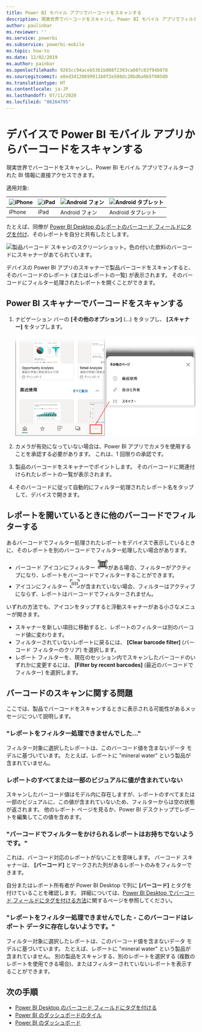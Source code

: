```yaml
---
title: Power BI モバイル アプリでバーコードをスキャンする
description: 現実世界でバーコードをスキャンし、Power BI モバイル アプリでフィルターされた BI 情報に直接アクセスできます。
author: paulinbar
ms.reviewer: ''
ms.service: powerbi
ms.subservice: powerbi-mobile
ms.topic: how-to
ms.date: 12/02/2019
ms.author: painbar
ms.openlocfilehash: 9265cc94aceb53b1b088f2393ca607c83f94b978
ms.sourcegitcommit: e8ed3d120699911b0f2e508dc20bd6a9b5f00580
ms.translationtype: HT
ms.contentlocale: ja-JP
ms.lasthandoff: 07/11/2020
ms.locfileid: "86264795"
---
```

# <a name="scan-a-barcode-with-your-device-from-the-power-bi-mobile-app"></a>デバイスで Power BI モバイル アプリからバーコードをスキャンする
現実世界でバーコードをスキャンし、Power BI モバイル アプリでフィルターされた BI 情報に直接アクセスできます。


適用対象:

| ![iPhone](./media/mobile-apps-qr-code/ios-logo-40-px.png) | ![iPad](./media/mobile-apps-qr-code/ios-logo-40-px.png) | ![Android フォン](././media/mobile-apps-qr-code/android-logo-40-px.png) | ![Android タブレット](././media/mobile-apps-qr-code/android-logo-40-px.png) |
|:--- |:--- |:--- |:--- |
|iPhone |iPad |Android フォン |Android タブレット |

たとえば、同僚が [Power BI Desktop のレポートのバーコード フィールドにタグを付け](../../transform-model/desktop-mobile-barcodes.md)、そのレポートを自分と共有したとします。 

![製品バーコード スキャンのスクリーンショット。色の付いた飲料のバーコードにスキャナーがあてられています。](media/mobile-apps-scan-barcode-iphone/power-bi-barcode-scanner.png)

デバイスの Power BI アプリのスキャナーで製品バーコードをスキャンすると、そのバーコードのレポート (またはレポートの一覧) が表示されます。 そのバーコードにフィルター処理されたレポートを開くことができます。

## <a name="scan-a-barcode-with-the-power-bi-scanner"></a>Power BI スキャナーでバーコードをスキャンする
1. ナビゲーション バーの **[その他のオプション]** (...) をタップし、 **[スキャナー]** をタップします。

    ![ナビゲーション ウィンドウの [その他のオプション] のスクリーンショット。スキャナー選択があります。](media/mobile-apps-scan-barcode-iphone/power-bi-scanner.png)

2. カメラが有効になっていない場合は、Power BI アプリでカメラを使用することを承認する必要があります。 これは、1 回限りの承認です。 
4. 製品のバーコードをスキャナーでポイントします。 そのバーコードに関連付けられたレポートの一覧が表示されます。
5. そのバーコードに従って自動的にフィルター処理されたレポート名をタップして、デバイスで開きます。

## <a name="filter-by-other-barcodes-while-in-a-report"></a>レポートを開いているときに他のバーコードでフィルターする
あるバーコードでフィルター処理されたレポートをデバイスで表示しているときに、そのレポートを別のバーコードでフィルター処理したい場合があります。

* バーコード アイコンにフィルター ![フィルター適用アイコン](media/mobile-apps-scan-barcode-iphone/power-bi-barcode-filtered-icon-black.png)がある場合、フィルターがアクティブになり、レポートをバーコードでフィルターすることができます。 
* アイコンにフィルター ![フィルター適用なしアイコン](media/mobile-apps-scan-barcode-iphone/power-bi-barcode-unfiltered-icon.png)が含まれていない場合、フィルターはアクティブにならず、レポートはバーコードでフィルターされません。 

いずれの方法でも、アイコンをタップすると浮動スキャナーがある小さなメニューが開きます。

* スキャナーを新しい項目に移動すると、レポートのフィルターは別のバーコード値に変わります。 
* フィルターされていないレポートに戻るには、 **[Clear barcode filter]** (バーコード フィルターのクリア) を選択します。
* レポート フィルターを、現在のセッション内でスキャンしたバーコードのいずれかに変更するには、 **[Filter by recent barcodes]** (最近のバーコードでフィルター) を選択します。

## <a name="issues-with-scanning-a-barcode"></a>バーコードのスキャンに関する問題
ここでは、製品でバーコードをスキャンするときに表示される可能性があるメッセージについて説明します。

### <a name="couldnt-filter-report"></a>"レポートをフィルター処理できませんでした..."
フィルター対象に選択したレポートは、このバーコード値を含まないデータ モデルに基づいています。 たとえば、レポートに "mineral water" という製品が含まれていません。  

### <a name="allsome-of-the-visuals-in-the-report-dont-contain-any-value"></a>レポートのすべてまたは一部のビジュアルに値が含まれていない
スキャンしたバーコード値はモデル内に存在しますが、レポートのすべてまたは一部のビジュアルに、この値が含まれていないため、フィルターからは空の状態が返されます。 他のレポート ページを見るか、Power BI デスクトップでレポートを編集してこの値を含めます。 

### <a name="looks-like-you-dont-have-any-reports-that-can-be-filtered-by-barcodes"></a>"バーコードでフィルターをかけられるレポートはお持ちでないようです。"
これは、バーコード対応のレポートがないことを意味します。 バーコード スキャナーは、 **[バーコード]** とマークされた列があるレポートのみをフィルターできます。  

自分またはレポート所有者が Power BI Desktop で列に **[バーコード]** とタグを付けていることを確認します。 詳細については、[Power BI Desktop でバーコード フィールドにタグを付ける方法](../../transform-model/desktop-mobile-barcodes.md)に関するページを参照してください。

### <a name="couldnt-filter-report---looks-like-this-barcode-doesnt-exist-in-the-report-data"></a>"レポートをフィルター処理できませんでした - このバーコードはレポート データに存在しないようです。"
フィルター対象に選択したレポートは、このバーコード値を含まないデータ モデルに基づいています。 たとえば、レポートに "mineral water" という製品が含まれていません。 別の製品をスキャンする、別のレポートを選択する (複数のレポートを使用できる場合)、またはフィルターされていないレポートを表示することができます。 

## <a name="next-steps"></a>次の手順
* [Power BI Desktop のバーコード フィールドにタグを付ける](../../transform-model/desktop-mobile-barcodes.md)
* [Power BI のダッシュボードのタイル](../end-user-tiles.md)
* [Power BI のダッシュボード](../end-user-dashboards.md)

